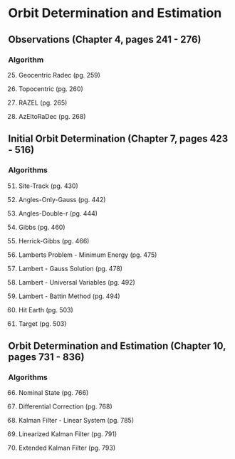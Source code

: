 # Orbit Determination and Estimation

## Observations (Chapter 4, pages 241 - 276)

### Algorithm

25. Geocentric Radec (pg. 259)

26. Topocentric (pg. 260)

27. RAZEL (pg. 265)

28. AzEltoRaDec (pg. 268)

## Initial Orbit Determination (Chapter 7, pages 423 - 516)

### Algorithms

51. Site-Track (pg. 430)

52. Angles-Only-Gauss (pg. 442)

53. Angles-Double-r (pg. 444)

54. Gibbs (pg. 460)

55. Herrick-Gibbs (pg. 466)

56. Lamberts Problem - Minimum Energy (pg. 475)

57. Lambert - Gauss Solution (pg. 478)

58. Lambert - Universal Variables (pg. 492)

59. Lambert - Battin Method (pg. 494)

60. Hit Earth (pg. 503)

61. Target (pg. 503)

## Orbit Determination and Estimation (Chapter 10, pages 731 - 836)

### Algorithms

66. Nominal State (pg. 766)

67. Differential Correction (pg. 768)

68. Kalman Filter - Linear System (pg. 785)

69. Linearized Kalman Filter (pg. 791)

70. Extended Kalman Filter (pg. 793)
